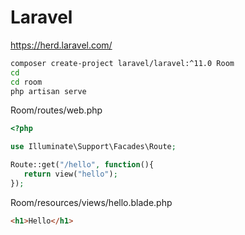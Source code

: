# Laravel  
https://herd.laravel.com/  

```sh
composer create-project laravel/laravel:^11.0 Room
cd
cd room
php artisan serve
```

Room/routes/web.php
```php
<?php

use Illuminate\Support\Facades\Route;

Route::get("/hello", function(){
   return view("hello");
});
```

Room/resources/views/hello.blade.php

```html
<h1>Hello</h1>
```







